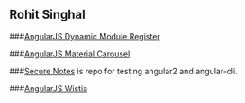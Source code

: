 ## Rohit Singhal

###[AngularJS Dynamic Module Register](http://rosinghal.xyz/angularjs-dynamic-module-register/)

###[AngularJS Material Carousel](http://rosinghal.xyz/angularjs-material-carousel/)

###[Secure Notes](http://rosinghal.xyz/secure-note/) is repo for testing angular2 and angular-cli.

###[AngularJS Wistia](http://rosinghal.xyz/secure-note/)
